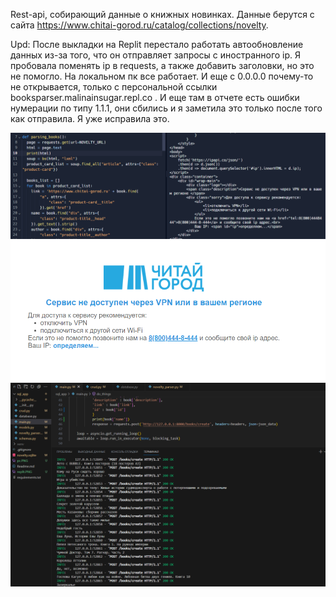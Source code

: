 Rest-api, собирающий данные о книжных новинках. Данные берутся с сайта https://www.chitai-gorod.ru/catalog/collections/novelty.

Upd: После выкладки на Replit перестало работать автообновление данных из-за того, что он отправляет запросы с иностранного ip. Я пробовала поменять ip в requests, а также добавить заголовки, но это не помогло. На локальном пк все работает. И еще с 0.0.0.0 почему-то не открывается, только с персональной ссылки booksparser.malinainsugar.repl.co . И еще там в отчете есть ошибки нумерации по типу 1.1.1, они сбились и я заметила это только после того как отправила. Я уже исправила это.

![](replit.PNG)
![](replit2.PNG)
![](pc.PNG)
